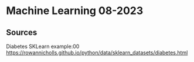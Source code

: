 # Machine Learning 08-2023


## Sources

Diabetes SKLearn example:00
https://rowannicholls.github.io/python/data/sklearn_datasets/diabetes.html